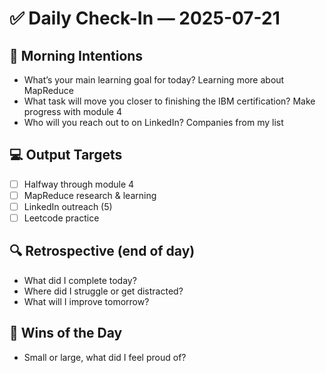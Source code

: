 # ✅ Daily Check-In — 2025-07-21

## 📌 Morning Intentions
- What’s your main learning goal for today? Learning more about MapReduce
- What task will move you closer to finishing the IBM certification? Make progress with module 4
- Who will you reach out to on LinkedIn? Companies from my list

## 💻 Output Targets
- [ ] Halfway through module 4
- [ ] MapReduce research & learning
- [ ] LinkedIn outreach (5)
- [ ] Leetcode practice

## 🔍 Retrospective (end of day)
- What did I complete today?
- Where did I struggle or get distracted?
- What will I improve tomorrow?

## 🙌 Wins of the Day
- Small or large, what did I feel proud of?

